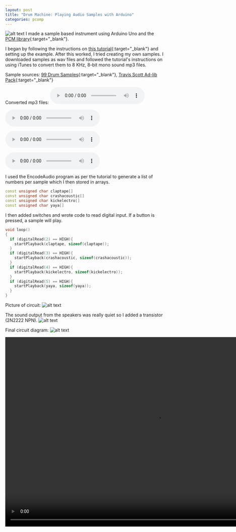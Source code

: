 ```yaml
---
layout: post
title: "Drum Machine: Playing Audio Samples with Arduino"
categories: pcomp
---
```


![alt text](https://raw.githubusercontent.com/jirrian/jirrian.github.io/master/images/pcomp/drumMachine.jpg)
I made a sample based instrument using Arduino Uno and the [PCM library](http://highlowtech.org/?p=1963){:target="_blank"}.

I began by following the instructions on [this tutorial](http://highlowtech.org/?p=1963){:target="_blank"} and setting up the example. After this worked, I tried creating my own samples. I downloaded samples as wav files and followed the tutorial's instructions on using iTunes to convert them to 8 KHz, 8-bit mono sound mp3 files.

Sample sources: [99 Drum Samples](http://99sounds.org/drum-samples/){:target="_blank"}, [Travis Scott Ad-lib Pack](https://www.youtube.com/watch?v=o4raFeWQia4){:target="_blank"}

Converted mp3 files:
<audio src="https://raw.githubusercontent.com/jirrian/jirrian.github.io/master/images/pcomp/mp3/kick-electro01.mp3" controls preload></audio>

<audio src="https://raw.githubusercontent.com/jirrian/jirrian.github.io/master/images/pcomp/mp3/crash-acoustic.mp3" controls preload></audio>

<audio src="https://raw.githubusercontent.com/jirrian/jirrian.github.io/master/images/pcomp/mp3/clap-tape.mp3" controls preload></audio>

<audio src="https://raw.githubusercontent.com/jirrian/jirrian.github.io/master/images/pcomp/mp3/Ya%20Ya.mp3" controls preload></audio>

I used the EncodeAudio program as per the tutorial to generate a list of numbers per sample which I then stored in arrays.
```c++
const unsigned char claptape[]
const unsigned char crashacoustic[]
const unsigned char kickelectro[]
const unsigned char yaya[]
``` 

I then added switches and wrote code to read digital input. If a button is pressed, a sample will play. 
```c++
void loop()
{
  if (digitalRead(2) == HIGH){
    startPlayback(claptape, sizeof(claptape));
  }
  if (digitalRead(3) == HIGH){
    startPlayback(crashacoustic, sizeof(crashacoustic));
  }
  if (digitalRead(4) == HIGH){
    startPlayback(kickelectro, sizeof(kickelectro));
  }
  if (digitalRead(5) == HIGH){
    startPlayback(yaya, sizeof(yaya));
  }
}
```

Picture of circuit:
![alt text](https://raw.githubusercontent.com/jirrian/jirrian.github.io/master/images/pcomp/drumMachineCircuit.jpg)

The sound output from the speakers was really quiet so I added a transistor (2N2222 NPN).
![alt text](https://raw.githubusercontent.com/jirrian/jirrian.github.io/master/images/pcomp/drumMachineCircuit2.jpg)

Final circuit diagram:
![alt text](https://raw.githubusercontent.com/jirrian/jirrian.github.io/master/images/pcomp/drumMachinecircuitdiagram.jpg)

<video src="https://github.com/jirrian/jirrian.github.io/blob/master/images/pcomp/drumMachineDemo.mp4?raw=true" width="960" height="600" controls preload></video>
